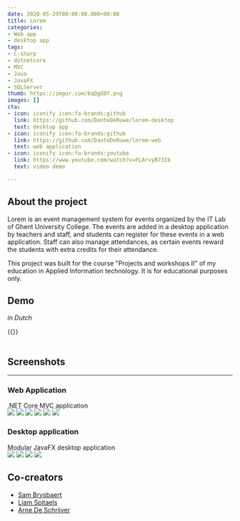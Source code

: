 ```yaml
---
date: 2020-05-29T00:00:00.000+00:00
title: Lorem
categories:
- Web app
- desktop app
tags:
- C-sharp
- dotnetcore
- MVC
- Java
- JavaFX
- SQLServer
thumb: https://imgur.com/6qQgGBY.png
images: []
cta:
- icon: iconify icon:fa-brands:github
  link: https://github.com/DanteDeRuwe/lorem-desktop
  text: desktop app
- icon: iconify icon:fa-brands:github
  link: https://github.com/DanteDeRuwe/lorem-web
  text: web application
- icon: iconify icon:fa-brands:youtube
  link: https://www.youtube.com/watch?v=FLArvyB73Ik
  text: video demo

---
```

## About the project

Lorem is an event management system for events organized by the IT Lab of Ghent University College. The events are added in a desktop application by teachers and staff, and students can register for these events in a web application. Staff can also manage attendances, as certain events reward the students with extra credits for their attendance.

This project was built for the course "Projects and workshops II" of my education in Applied Information technology. It is for educational purposes only.

## Demo

_in Dutch_

{{<youtube FLArvyB73Ik>}}
<br><br>

## Screenshots

***

### Web Application

.NET Core MVC application

<div class="site-project-single-images" style="margin-top:-1rem">

![](https://i.imgur.com/jAsqFfm.png)
![](https://i.imgur.com/KjQqKAz.png)
![](https://i.imgur.com/su3uba2.png)
![](https://i.imgur.com/lTPWO9R.png)
![](https://i.imgur.com/rfUKEBv.png)
![](https://i.imgur.com/P20WTQr.png)

</div>

### Desktop application

Modular JavaFX desktop application

<div class="site-project-single-images" style="margin-top:-1rem">

![](https://i.imgur.com/1OkXask.png)
![](https://i.imgur.com/l5OgMdA.png)
![](https://i.imgur.com/bz4AF75.png)
![](https://i.imgur.com/aCrWrzh.png)

</div>

## Co-creators

* [Sam Brysbaert](https://github.com/sam-brysbaert)
* [Liam Spitaels](https://github.com/liamspitaels)
* [Arne De Schrijver](https://github.com/ArneDeSchrijver)